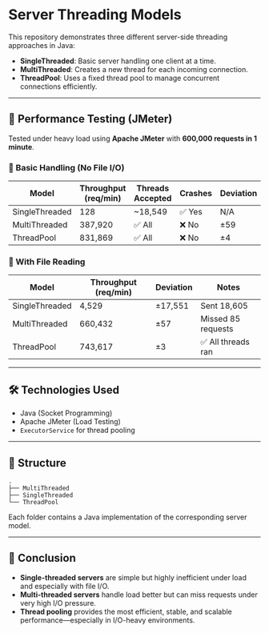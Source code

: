 # Server Threading Models

This repository demonstrates three different server-side threading approaches in Java:

- **SingleThreaded**: Basic server handling one client at a time.  
- **MultiThreaded**: Creates a new thread for each incoming connection.  
- **ThreadPool**: Uses a fixed thread pool to manage concurrent connections efficiently.  

---

## 🧪 Performance Testing (JMeter)

Tested under heavy load using **Apache JMeter** with **600,000 requests in 1 minute**.

### 🚀 Basic Handling (No File I/O)

| Model          | Throughput (req/min) | Threads Accepted | Crashes | Deviation |
|----------------|----------------------|------------------|---------|-----------|
| SingleThreaded | 128                  | ~18,549          | ✅ Yes  | N/A       |
| MultiThreaded  | 387,920              | ✅ All           | ❌ No   | ±59       |
| ThreadPool     | 831,869              | ✅ All           | ❌ No   | ±4        |

### 📄 With File Reading

| Model          | Throughput (req/min) | Deviation | Notes               |
|----------------|----------------------|-----------|---------------------|
| SingleThreaded | 4,529                | ±17,551   | Sent 18,605         |
| MultiThreaded  | 660,432              | ±57       | Missed 85 requests  |
| ThreadPool     | 743,617              | ±3        | ✅ All threads ran   |

---

## 🛠️ Technologies Used

- Java (Socket Programming)  
- Apache JMeter (Load Testing)  
- `ExecutorService` for thread pooling  

---

## 📂 Structure

```
.
├── MultiThreaded
├── SingleThreaded
└── ThreadPool
```

Each folder contains a Java implementation of the corresponding server model.

---

## 📌 Conclusion

- **Single-threaded servers** are simple but highly inefficient under load and especially with file I/O.
- **Multi-threaded servers** handle load better but can miss requests under very high I/O pressure.
- **Thread pooling** provides the most efficient, stable, and scalable performance—especially in I/O-heavy environments.

